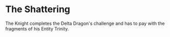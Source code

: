 # The Shattering

The Knight completes the Delta Dragon's challenge and has to pay with the fragments of his Entity Trinity.

